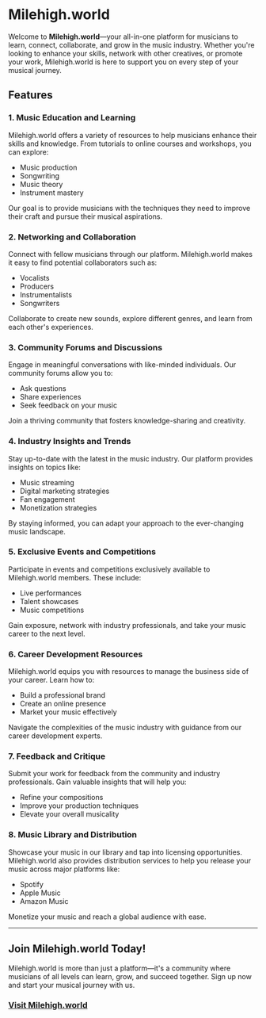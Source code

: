 # Milehigh.world

Welcome to **Milehigh.world**—your all-in-one platform for musicians to learn, connect, collaborate, and grow in the music industry. Whether you're looking to enhance your skills, network with other creatives, or promote your work, Milehigh.world is here to support you on every step of your musical journey.

## Features

### 1. Music Education and Learning
Milehigh.world offers a variety of resources to help musicians enhance their skills and knowledge. From tutorials to online courses and workshops, you can explore:
- Music production
- Songwriting
- Music theory
- Instrument mastery

Our goal is to provide musicians with the techniques they need to improve their craft and pursue their musical aspirations.

### 2. Networking and Collaboration
Connect with fellow musicians through our platform. Milehigh.world makes it easy to find potential collaborators such as:
- Vocalists
- Producers
- Instrumentalists
- Songwriters

Collaborate to create new sounds, explore different genres, and learn from each other's experiences.

### 3. Community Forums and Discussions
Engage in meaningful conversations with like-minded individuals. Our community forums allow you to:
- Ask questions
- Share experiences
- Seek feedback on your music

Join a thriving community that fosters knowledge-sharing and creativity.

### 4. Industry Insights and Trends
Stay up-to-date with the latest in the music industry. Our platform provides insights on topics like:
- Music streaming
- Digital marketing strategies
- Fan engagement
- Monetization strategies

By staying informed, you can adapt your approach to the ever-changing music landscape.

### 5. Exclusive Events and Competitions
Participate in events and competitions exclusively available to Milehigh.world members. These include:
- Live performances
- Talent showcases
- Music competitions

Gain exposure, network with industry professionals, and take your music career to the next level.

### 6. Career Development Resources
Milehigh.world equips you with resources to manage the business side of your career. Learn how to:
- Build a professional brand
- Create an online presence
- Market your music effectively

Navigate the complexities of the music industry with guidance from our career development experts.

### 7. Feedback and Critique
Submit your work for feedback from the community and industry professionals. Gain valuable insights that will help you:
- Refine your compositions
- Improve your production techniques
- Elevate your overall musicality

### 8. Music Library and Distribution
Showcase your music in our library and tap into licensing opportunities. Milehigh.world also provides distribution services to help you release your music across major platforms like:
- Spotify
- Apple Music
- Amazon Music

Monetize your music and reach a global audience with ease.

---

## Join Milehigh.world Today!
Milehigh.world is more than just a platform—it's a community where musicians of all levels can learn, grow, and succeed together. Sign up now and start your musical journey with us.

### [Visit Milehigh.world](https://)

